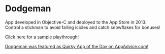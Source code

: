 # Dodgeman
App developed in Objective-C and deployed to the App Store in 2013. Control a stickman to avoid falling icicles and catch snowflakes for bonuses!

[Click here for a sample playthrough!](https://streamable.com/0jnk2)

[Dodgeman was featured as Quirky App of the Day on AppAdvice.com!](https://appadvice.com/review/quirky-app-of-the-day-avoid-an-icy-death-in-dodgeman)
